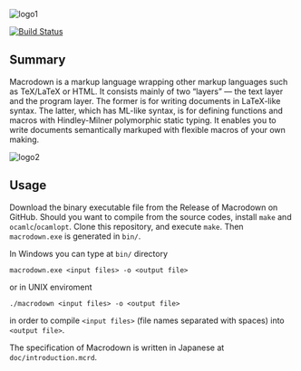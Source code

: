 ![logo1](https://raw.githubusercontent.com/wiki/gfngfn/Macrodown/img/macrodown-logo1.png)

[![Build Status](https://travis-ci.org/gfngfn/Macrodown.svg?branch=master)](https://travis-ci.org/gfngfn/Macrodown)

## Summary

Macrodown is a markup language wrapping other markup languages such as TeX/LaTeX or HTML.
It consists mainly of two “layers” ― the text layer and the program layer.
The former is for writing documents in LaTeX-like syntax.
The latter, which has ML-like syntax, is for defining functions and macros
with Hindley-Milner polymorphic static typing.
It enables you to write documents semantically markuped with flexible macros of your own making.

![logo2](https://raw.githubusercontent.com/wiki/gfngfn/Macrodown/img/macrodown-logo2.png)

## Usage

Download the binary executable file from the Release of Macrodown on GitHub.
Should you want to compile from the source codes,
install `make` and `ocamlc`/`ocamlopt`.
Clone this repository, and execute `make`.
Then `macrodown.exe` is generated in `bin/`.

In Windows you can type at `bin/` directory

    macrodown.exe <input files> -o <output file>

or in UNIX enviroment

    ./macrodown <input files> -o <output file>

in order to compile `<input files>` (file names separated with spaces) into `<output file>`.

The specification of Macrodown is written in Japanese at `doc/introduction.mcrd`.
